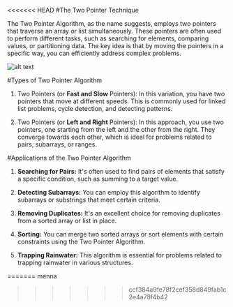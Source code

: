 <<<<<<< HEAD
#The Two Pointer Technique

The Two Pointer Algorithm, as the name suggests, employs two pointers that traverse an array or list simultaneously. These pointers are often used to perform different tasks, such as searching for elements, comparing values, or partitioning data. The key idea is that by moving the pointers in a specific way, you can efficiently address complex problems.

![alt text](https://miro.medium.com/v2/resize:fit:828/format:webp/1*bsm7hUhI6PI3jRxXI5HQdQ.png)


#Types of Two Pointer Algorithm

1. Two Pointers (or **Fast and Slow** Pointers): In this variation, you have two pointers that move at different speeds. This is commonly used for linked list problems, cycle detection, and detecting patterns.

2. Two Pointers (or **Left and Right** Pointers): In this approach, you use two pointers, one starting from the left and the other from the right. They converge towards each other, which is ideal for problems related to pairs, subarrays, or ranges.

#Applications of the Two Pointer Algorithm

1. **Searching for Pairs:** It's often used to find pairs of elements that satisfy a specific condition, such as summing to a target value.

2. **Detecting Subarrays:** You can employ this algorithm to identify subarrays or substrings that meet certain criteria.

3. **Removing Duplicates:** It's an excellent choice for removing duplicates from a sorted array or list in place.

4. **Sorting:** You can merge two sorted arrays or sort elements with certain constraints using the Two Pointer Algorithm.

5. **Trapping Rainwater:** This algorithm is essential for problems related to trapping rainwater in various structures.

=======
menna
>>>>>>> ccf384a9fe78f2cef358d849fab1c2e4a78f4b42
